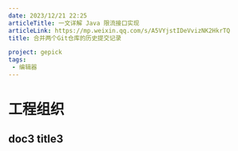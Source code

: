 ```yaml
---
date: 2023/12/21 22:25
articleTitle: 一文详解 Java 限流接口实现
articleLink: https://mp.weixin.qq.com/s/A5VYjstIDeVvizNK2HkrTQ
title: 合并两个Git仓库的历史提交记录

project: gepick
tags:
 - 编辑器
---
```


# 工程组织

## doc3 title3
